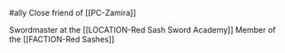 #ally
Close friend of [[PC-Zamira]]

Swordmaster at the [[LOCATION-Red Sash Sword Academy]]
Member of the [[FACTION-Red Sashes]]